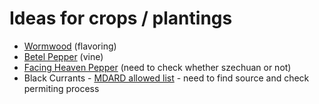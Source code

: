 # Ideas for crops / plantings

* [Wormwood](http://www.seedsavers.org/onlinestore/Herbs/Herb-Wormwood.html) (flavoring)
* [Betel Pepper](http://massspectrumbotanicals.com/shop/betelnut-plant-piper-betel-areca-catechu/) (vine)
* [Facing Heaven Pepper](http://massspectrumbotanicals.com/shop/capsicum-conoides-facing-heaven/) (need to check whether szechuan or not)
* Black Currants - [MDARD allowed list](http://m.mi.gov/documents/mdard/White_Pine_Blister_Rust_Resistant_Currant_and_Gooseberry_Varieties_489802_7.pdf) - need to find source and check permiting process
